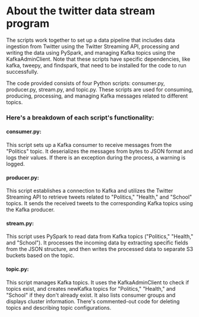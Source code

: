 # About the twitter data stream program
The scripts work together to set up a data pipeline that includes data ingestion
from Twitter using the Twitter Streaming API, processing and writing the data
using PySpark, and managing Kafka topics using the KafkaAdminClient. Note that
these scripts have specific dependencies, like kafka, tweepy, and findspark,
that need to be installed for the code to run successfully.

The code provided consists of four Python scripts: consumer.py, producer.py,
stream.py, and topic.py. These scripts are used for consuming, producing,
processing, and managing Kafka messages related to different topics.


### Here's a breakdown of each script's functionality:

#### consumer.py:

This script sets up a Kafka consumer to receive messages from the "Politics" topic.
It deserializes the messages from bytes to JSON format and logs their values.
If there is an exception during the process, a warning is logged.

#### producer.py:

This script establishes a connection to Kafka and utilizes the Twitter Streaming
API to retrieve tweets related to "Politics," "Health," and "School" topics.
It sends the received tweets to the corresponding Kafka topics using the Kafka producer.

#### stream.py:

This script uses PySpark to read data from Kafka topics ("Politics," "Health,"
and "School"). It processes the incoming data by extracting specific fields
from the JSON structure, and then writes the processed data to separate S3
buckets based on the topic.

#### topic.py:

This script manages Kafka topics. It uses the KafkaAdminClient to check if topics
exist, and creates newKafka topics for "Politics," "Health," and "School" if
they don't already exist.
It also lists consumer groups and displays cluster information.
There's commented-out code for deleting topics and describing topic configurations.